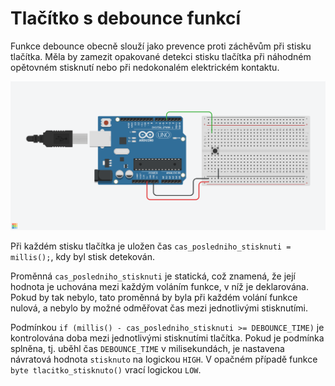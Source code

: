 # Tlačítko s debounce funkcí

Funkce debounce obecně slouží jako prevence proti záchěvům při stisku tlačítka. Měla by zamezit opakované detekci stisku tlačítka při náhodném opětovném stisknutí nebo při nedokonalém elektrickém kontaktu.

![sdf](wiring.png)

Při každém stisku tlačítka je uložen čas `cas_posledniho_stisknuti = millis();`, kdy byl stisk detekován.

Proměnná `cas_posledniho_stisknuti` je statická, což znamená, že její hodnota je uchována mezi každým voláním funkce, v níž je deklarována. Pokud by tak nebylo, tato proměnná by byla při každém volání funkce nulová, a nebylo by možné odměřovat čas mezi jednotlivými stisknutími.

Podmínkou `if (millis() - cas_posledniho_stisknuti >= DEBOUNCE_TIME)` je kontrolována doba mezi jednotlivými stisknutími tlačítka. Pokud je podmínka splněna, tj. uběhl čas `DEBOUNCE_TIME` v milisekundách, je nastavena návratová hodnota `stisknuto` na logickou `HIGH`. V opačném případě funkce `byte tlacitko_stisknuto()` vrací logickou `LOW`.
